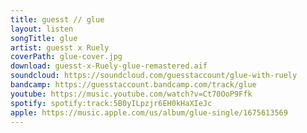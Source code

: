 ```yaml
---
title: guesst // glue
layout: listen
songTitle: glue
artist: guesst x Ruely
coverPath: glue-cover.jpg
download: guesst-x-Ruely-glue-remastered.aif
soundcloud: https://soundcloud.com/guesstaccount/glue-with-ruely
bandcamp: https://guesstaccount.bandcamp.com/track/glue
youtube: https://music.youtube.com/watch?v=Ct70OoP9Ffk
spotify: spotify:track:5B0yILpzjr6EH0kHaXIeJc
apple: https://music.apple.com/us/album/glue-single/1675613569
---
```

